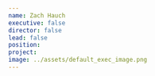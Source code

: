 ```yaml
---
name: Zach Hauch
executive: false
director: false
lead: false
position:  
project:  
image: ../assets/default_exec_image.png
---
```

